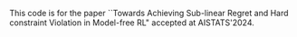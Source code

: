 This code is for the paper ``Towards Achieving Sub-linear Regret and Hard constraint Violation in Model-free RL" accepted at AISTATS'2024.
